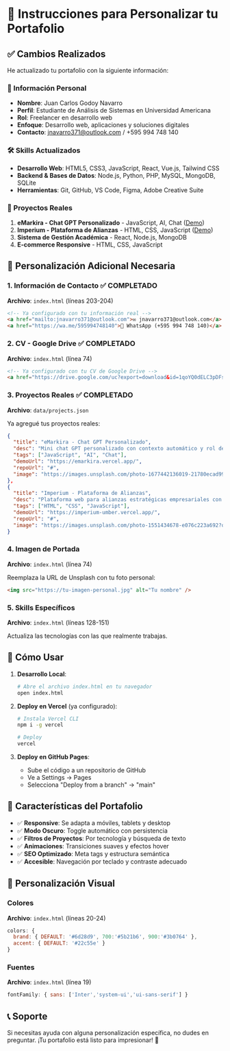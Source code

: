 # 🚀 Instrucciones para Personalizar tu Portafolio

## ✅ Cambios Realizados

He actualizado tu portafolio con la siguiente información:

### 📝 Información Personal
- **Nombre**: Juan Carlos Godoy Navarro
- **Perfil**: Estudiante de Análisis de Sistemas en Universidad Americana
- **Rol**: Freelancer en desarrollo web
- **Enfoque**: Desarrollo web, aplicaciones y soluciones digitales
- **Contacto**: jnavarro371@outlook.com / +595 994 748 140

### 🛠️ Skills Actualizados
- **Desarrollo Web**: HTML5, CSS3, JavaScript, React, Vue.js, Tailwind CSS
- **Backend & Bases de Datos**: Node.js, Python, PHP, MySQL, MongoDB, SQLite
- **Herramientas**: Git, GitHub, VS Code, Figma, Adobe Creative Suite

### 📱 Proyectos Reales
1. **eMarkira - Chat GPT Personalizado** - JavaScript, AI, Chat ([Demo](https://emarkira.vercel.app/))
2. **Imperium - Plataforma de Alianzas** - HTML, CSS, JavaScript ([Demo](https://imperium-umber.vercel.app/))
3. **Sistema de Gestión Académica** - React, Node.js, MongoDB
4. **E-commerce Responsive** - HTML, CSS, JavaScript

## 🔧 Personalización Adicional Necesaria

### 1. Información de Contacto ✅ COMPLETADO
**Archivo**: `index.html` (líneas 203-204)

```html
<!-- Ya configurado con tu información real -->
<a href="mailto:jnavarro371@outlook.com">✉️ jnavarro371@outlook.com</a>
<a href="https://wa.me/595994748140">💬 WhatsApp (+595 994 748 140)</a>
```

### 2. CV - Google Drive ✅ COMPLETADO
**Archivo**: `index.html` (línea 74)

```html
<!-- Ya configurado con tu CV de Google Drive -->
<a href="https://drive.google.com/uc?export=download&id=1qoYQ0dELC3pDFs5OkofYppUm39IjzlJQ">Descargar CV</a>
```

### 3. Proyectos Reales ✅ COMPLETADO
**Archivo**: `data/projects.json`

Ya agregué tus proyectos reales:

```json
{
  "title": "eMarkira - Chat GPT Personalizado",
  "desc": "Mini chat GPT personalizado con contexto automático y rol de asesor de ventas.",
  "tags": ["JavaScript", "AI", "Chat"],
  "demoUrl": "https://emarkira.vercel.app/",
  "repoUrl": "#",
  "image": "https://images.unsplash.com/photo-1677442136019-21780ecad995?q=80&w=1200&auto=format&fit=crop"
},
{
  "title": "Imperium - Plataforma de Alianzas",
  "desc": "Plataforma web para alianzas estratégicas empresariales con servicios de consultoría.",
  "tags": ["HTML", "CSS", "JavaScript"],
  "demoUrl": "https://imperium-umber.vercel.app/",
  "repoUrl": "#",
  "image": "https://images.unsplash.com/photo-1551434678-e076c223a692?q=80&w=1200&auto=format&fit=crop"
}
```

### 4. Imagen de Portada
**Archivo**: `index.html` (línea 74)

Reemplaza la URL de Unsplash con tu foto personal:
```html
<img src="https://tu-imagen-personal.jpg" alt="Tu nombre" />
```

### 5. Skills Específicos
**Archivo**: `index.html` (líneas 128-151)

Actualiza las tecnologías con las que realmente trabajas.

## 🚀 Cómo Usar

1. **Desarrollo Local**:
   ```bash
   # Abre el archivo index.html en tu navegador
   open index.html
   ```

2. **Deploy en Vercel** (ya configurado):
   ```bash
   # Instala Vercel CLI
   npm i -g vercel
   
   # Deploy
   vercel
   ```

3. **Deploy en GitHub Pages**:
   - Sube el código a un repositorio de GitHub
   - Ve a Settings → Pages
   - Selecciona "Deploy from a branch" → "main"

## 📱 Características del Portafolio

- ✅ **Responsive**: Se adapta a móviles, tablets y desktop
- ✅ **Modo Oscuro**: Toggle automático con persistencia
- ✅ **Filtros de Proyectos**: Por tecnología y búsqueda de texto
- ✅ **Animaciones**: Transiciones suaves y efectos hover
- ✅ **SEO Optimizado**: Meta tags y estructura semántica
- ✅ **Accesible**: Navegación por teclado y contraste adecuado

## 🎨 Personalización Visual

### Colores
**Archivo**: `index.html` (líneas 20-24)
```javascript
colors: {
  brand: { DEFAULT: '#6d28d9', 700:'#5b21b6', 900:'#3b0764' },
  accent: { DEFAULT: '#22c55e' }
}
```

### Fuentes
**Archivo**: `index.html` (línea 19)
```javascript
fontFamily: { sans: ['Inter','system-ui','ui-sans-serif'] }
```

## 📞 Soporte

Si necesitas ayuda con alguna personalización específica, no dudes en preguntar. ¡Tu portafolio está listo para impresionar! 🎉
